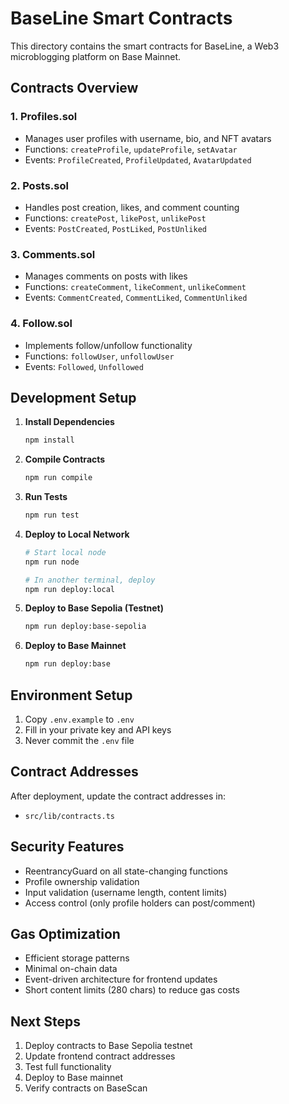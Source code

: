 # BaseLine Smart Contracts

This directory contains the smart contracts for BaseLine, a Web3 microblogging platform on Base Mainnet.

## Contracts Overview

### 1. Profiles.sol
- Manages user profiles with username, bio, and NFT avatars
- Functions: `createProfile`, `updateProfile`, `setAvatar`
- Events: `ProfileCreated`, `ProfileUpdated`, `AvatarUpdated`

### 2. Posts.sol
- Handles post creation, likes, and comment counting
- Functions: `createPost`, `likePost`, `unlikePost`
- Events: `PostCreated`, `PostLiked`, `PostUnliked`

### 3. Comments.sol
- Manages comments on posts with likes
- Functions: `createComment`, `likeComment`, `unlikeComment`
- Events: `CommentCreated`, `CommentLiked`, `CommentUnliked`

### 4. Follow.sol
- Implements follow/unfollow functionality
- Functions: `followUser`, `unfollowUser`
- Events: `Followed`, `Unfollowed`

## Development Setup

1. **Install Dependencies**
   ```bash
   npm install
   ```

2. **Compile Contracts**
   ```bash
   npm run compile
   ```

3. **Run Tests**
   ```bash
   npm run test
   ```

4. **Deploy to Local Network**
   ```bash
   # Start local node
   npm run node
   
   # In another terminal, deploy
   npm run deploy:local
   ```

5. **Deploy to Base Sepolia (Testnet)**
   ```bash
   npm run deploy:base-sepolia
   ```

6. **Deploy to Base Mainnet**
   ```bash
   npm run deploy:base
   ```

## Environment Setup

1. Copy `.env.example` to `.env`
2. Fill in your private key and API keys
3. Never commit the `.env` file

## Contract Addresses

After deployment, update the contract addresses in:
- `src/lib/contracts.ts`

## Security Features

- ReentrancyGuard on all state-changing functions
- Profile ownership validation
- Input validation (username length, content limits)
- Access control (only profile holders can post/comment)

## Gas Optimization

- Efficient storage patterns
- Minimal on-chain data
- Event-driven architecture for frontend updates
- Short content limits (280 chars) to reduce gas costs

## Next Steps

1. Deploy contracts to Base Sepolia testnet
2. Update frontend contract addresses
3. Test full functionality
4. Deploy to Base mainnet
5. Verify contracts on BaseScan